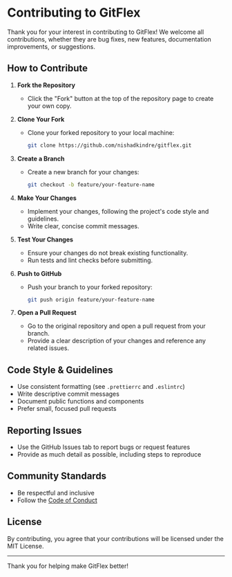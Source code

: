 # Contributing to GitFlex

Thank you for your interest in contributing to GitFlex! We welcome all contributions, whether they are bug fixes, new features, documentation improvements, or suggestions.

## How to Contribute

1. **Fork the Repository**
   - Click the "Fork" button at the top of the repository page to create your own copy.

2. **Clone Your Fork**
   - Clone your forked repository to your local machine:
     ```sh
     git clone https://github.com/nishadkindre/gitflex.git
     ```

3. **Create a Branch**
   - Create a new branch for your changes:
     ```sh
     git checkout -b feature/your-feature-name
     ```

4. **Make Your Changes**
   - Implement your changes, following the project's code style and guidelines.
   - Write clear, concise commit messages.

5. **Test Your Changes**
   - Ensure your changes do not break existing functionality.
   - Run tests and lint checks before submitting.

6. **Push to GitHub**
   - Push your branch to your forked repository:
     ```sh
     git push origin feature/your-feature-name
     ```

7. **Open a Pull Request**
   - Go to the original repository and open a pull request from your branch.
   - Provide a clear description of your changes and reference any related issues.

## Code Style & Guidelines
- Use consistent formatting (see `.prettierrc` and `.eslintrc`)
- Write descriptive commit messages
- Document public functions and components
- Prefer small, focused pull requests

## Reporting Issues
- Use the GitHub Issues tab to report bugs or request features
- Provide as much detail as possible, including steps to reproduce

## Community Standards
- Be respectful and inclusive
- Follow the [Code of Conduct](./CODE_OF_CONDUCT.md)

## License
By contributing, you agree that your contributions will be licensed under the MIT License.

---

Thank you for helping make GitFlex better!